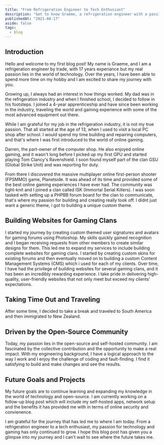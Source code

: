 ```yaml
---
title: "From Refrigeration Engineer to Tech Enthusiast"
description: "Get to know Graeme, a refrigeration engineer with a passion for technology and gaming. Graeme shares his journey from building computers to creating websites and becoming a part of the self-hosted community."
publishedAt: "2021-08-17"
aside: false
tags:
  - blog
---
```


## Introduction
Hello and welcome to my first blog post! My name is Graeme, and I am a refrigeration engineer by trade, with 17 years experiance but my real passion lies in the world of technology. Over the years, I have been able to spend more time on my hobby and I am excited to share my journey with you.

Growing up, I always had an interest in how things worked. My dad was in the refrigeration industry and when I finished school, I decided to follow in his footsteps. I joined a 4-year apprenticeship and have since been working in the industry, traveling the world and gaining experience with some of the most advanced equipment out there.

While I am grateful for my job in the refrigeration industry, it is not my true passion. That all started at the age of 13, when I used to visit a local PC shop after school. I would spend my time building and repairing computers, and that's where I was first introduced to the world of online gaming.

Darren, the part-owner of the computer shop. He also enjoyed online gaming, and it wasn't long before I picked up my first GPU and started playing Tom Clancy's Ravenshield. I soon found myself part of the clan GSU (Global Strike Unit) and was reporting for duty.

From there I discovered the massive multiplayer online first-person shooter (FPSMMO) game, Planetside. It was ahead of its time and provided some of the best online gaming experiences I have ever had. The community was tight-knit and I joined a clan called ISK (Immortal Serial Killers). I was soon tasked with setting up a PHPBB forum board for the clan to communicate, that's where my passion for building and creating really took off. I didnt just want a generic theme, i got to building a unique custom theme.

## Building Websites for Gaming Clans
I started my journey by creating custom themed user signatures and avatars for gaming forums using Photoshop. My skills quickly gained recognition and I began receiving requests from other members to create similar designs for them. This led me to expand my services to include building complete websites for gaming clans. I started by creating custom skins for existing forums and then eventually moved on to building a custom Content Management Systems (CMS) which i used for each of my clients. Over time, I have had the privilege of building websites for several gaming clans, and it has been an incredibly rewarding experience. I take pride in delivering high-quality, user-friendly websites that not only meet but exceed my clients' expectations.

## Taking Time Out and Traveling
After some time, I decided to take a break and traveled to South America and then immigrated to New Zealand.

## Driven by the Open-Source Community
Today, my passion lies in the open-source and self-hosted community. I am fascinated by the collective contribution and the opportunity to make a real impact. With my engineering background, I have a logical approach to the way I work and I enjoy the challenge of coding and fault-finding. I find it satisfying to build and make changes and see the results.

## Future Goals and Projects
My future goals are to continue learning and expanding my knowledge in the world of technology and open-source. I am currently working on a follow-up blog post which will include my self-hosted apps, network setup and the benefits it has provided me with in terms of online security and convienence.

I am grateful for the journey that has led me to where I am today. From a refrigeration engineer to a tech enthusiast, my passion for technology and gaming has only continued to grow. I hope this blog post has given you a glimpse into my journey and I can't wait to see where the future takes me.

